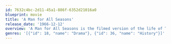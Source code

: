 ```yaml
---
id: 7632c4bc-2d11-45a1-886f-6352d21016a0
blueprint: movie
title: 'A Man for All Seasons'
release_date: '1966-12-12'
overview: 'A Man for All Seasons is the filmed version of the life of Thomas More. An English man comes to Sir Thomas More to ask if he can divorce his wife since King Henry VIII has made it illegal. Sir Thomas More stands up in opposition to the King even though he knows he’s risking his own life. An award winning film from 1966.'
genres: '[{"id": 18, "name": "Drama"}, {"id": 36, "name": "History"}]'
---
```

